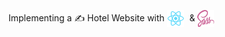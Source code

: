 Implementing a ✍ Hotel Website with <img src="./hotel-website-proj/public/logo192.png" alt="React" width="27" height="27" style="vertical-align: bottom; margin-right: 5px;"> & <img src="./hotel-website-proj/public/Sass.png" alt="Sass" width="27" height="27" style="vertical-align: bottom; margin-right: 5px;">
